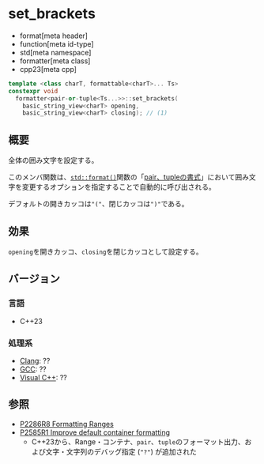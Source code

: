 # set_brackets
* format[meta header]
* function[meta id-type]
* std[meta namespace]
* formatter[meta class]
* cpp23[meta cpp]

```cpp
template <class charT, formattable<charT>... Ts>
constexpr void
  formatter<pair-or-tuple<Ts...>>::set_brackets(
    basic_string_view<charT> opening,
    basic_string_view<charT> closing); // (1)
```

## 概要
全体の囲み文字を設定する。

このメンバ関数は、[`std::format()`](/reference/format/format.md)関数の「[pair、tupleの書式](/reference/format/format.md#tuple-format-options)」において囲み文字を変更するオプションを指定することで自動的に呼び出される。

デフォルトの開きカッコは`"("`、閉じカッコは`")"`である。


## 効果
`opening`を開きカッコ、`closing`を閉じカッコとして設定する。


## バージョン
### 言語
- C++23

### 処理系
- [Clang](/implementation.md#clang): ??
- [GCC](/implementation.md#gcc): ??
- [Visual C++](/implementation.md#visual_cpp): ??


## 参照
- [P2286R8 Formatting Ranges](https://www.open-std.org/jtc1/sc22/wg21/docs/papers/2022/p2286r8.html)
- [P2585R1 Improve default container formatting](https://www.open-std.org/jtc1/sc22/wg21/docs/papers/2022/p2585r1.html)
    - C++23から、Range・コンテナ、`pair`、`tuple`のフォーマット出力、および文字・文字列のデバッグ指定 (`"?"`) が追加された
